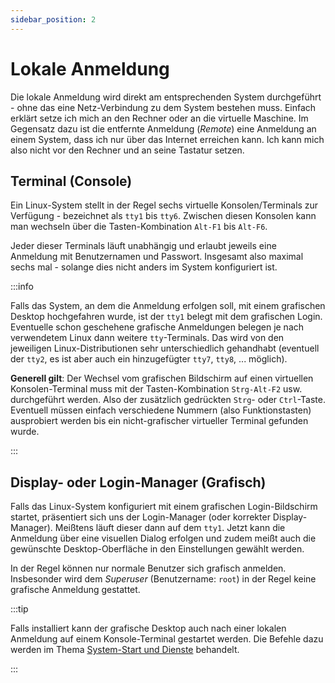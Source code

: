 ```yaml
---
sidebar_position: 2
---
```


# Lokale Anmeldung

Die lokale Anmeldung wird direkt am entsprechenden System durchgeführt - ohne das eine
Netz-Verbindung zu dem System bestehen muss. Einfach erklärt setze ich mich an den Rechner
oder an die virtuelle Maschine. Im Gegensatz dazu ist die entfernte Anmeldung (*Remote*) eine
Anmeldung an einem System, dass ich nur über das Internet erreichen kann. Ich kann mich
also nicht vor den Rechner und an seine Tastatur setzen.

## Terminal (Console)

Ein Linux-System stellt in der Regel sechs virtuelle Konsolen/Terminals zur Verfügung -
bezeichnet als `tty1` bis `tty6`. Zwischen diesen Konsolen kann man wechseln über
die Tasten-Kombination `Alt-F1` bis `Alt-F6`.

Jeder dieser Terminals läuft unabhängig und erlaubt jeweils eine Anmeldung mit Benutzernamen und Passwort. Insgesamt also maximal sechs mal - solange dies nicht anders
im System konfiguriert ist.

:::info

Falls das System, an dem die Anmeldung erfolgen soll, mit einem grafischen Desktop
hochgefahren wurde, ist der `tty1` belegt mit dem grafischen Login. Eventuelle schon
geschehene grafische Anmeldungen belegen je nach verwendetem Linux dann weitere
`tty`-Terminals. Das wird von den jeweiligen Linux-Distributionen sehr unterschiedlich
gehandhabt (eventuell der `tty2`, es ist aber auch ein hinzugefügter `tty7`, `tty8`, ... 
möglich).

**Generell gilt**: Der Wechsel vom grafischen Bildschirm auf einen virtuellen
Konsolen-Terminal muss mit der Tasten-Kombination `Strg-Alt-F2` usw. durchgeführt
werden. Also der zusätzlich gedrückten `Strg`- oder `Ctrl`-Taste. Eventuell müssen einfach
verschiedene Nummern (also Funktionstasten) ausprobiert werden bis ein nicht-grafischer
virtueller Terminal gefunden wurde.

:::

## Display- oder Login-Manager (Grafisch)

Falls das Linux-System konfiguriert mit einem grafischen Login-Bildschirm startet, präsentiert
sich uns der Login-Manager (oder korrekter Display-Manager). Meißtens läuft dieser dann auf
dem `tty1`. Jetzt kann die Anmeldung über eine visuellen Dialog erfolgen und zudem meißt auch
die gewünschte Desktop-Oberfläche in den Einstellungen gewählt werden.

In der Regel können nur normale Benutzer sich grafisch anmelden. Insbesonder wird dem
*Superuser* (Benutzername: `root`) in der Regel keine grafische Anmeldung gestattet.

:::tip

Falls installiert kann der grafische Desktop auch nach einer lokalen Anmeldung auf einem
Konsole-Terminal gestartet werden. Die Befehle dazu werden im Thema 
[System-Start und Dienste](#) behandelt.

:::